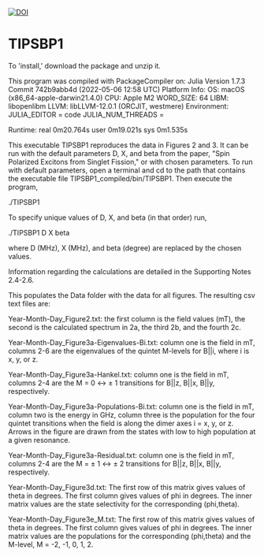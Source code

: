 [![DOI](https://zenodo.org/badge/539056584.svg)](https://zenodo.org/badge/latestdoi/539056584)

# TIPSBP1

To 'install,' download the package and unzip it. 

This program was compiled with PackageCompiler on:
Julia Version 1.7.3
Commit 742b9abb4d (2022-05-06 12:58 UTC)
Platform Info:
  OS: macOS (x86_64-apple-darwin21.4.0)
  CPU: Apple M2
  WORD_SIZE: 64
  LIBM: libopenlibm
  LLVM: libLLVM-12.0.1 (ORCJIT, westmere)
Environment:
  JULIA_EDITOR = code
  JULIA_NUM_THREADS = 

Runtime: 
real	0m20.764s
user	0m19.021s
sys	0m1.535s

This executable TIPSBP1 reproduces the data in Figures 2 and 3. It can be run with the default parameters D, X, and beta from the paper, "Spin Polarized Excitons from Singlet Fission," or with chosen parameters. To run with default parameters, open a terminal and cd to the path that contains the executable file TIPSBP1_compiled/bin/TIPSBP1. Then execute the program,

./TIPSBP1

To specify unique values of D, X, and beta (in that order) run,

./TIPSBP1 D X beta

where D (MHz), X (MHz), and beta (degree) are replaced by the chosen values.

Information regarding the calculations are detailed in the Supporting Notes 2.4-2.6. 

This populates the Data folder with the data for all figures. The resulting csv text files are:

Year-Month-Day_Figure2.txt: the first column is the field values (mT), the second is the calculated spectrum 
in 2a, the third 2b, and the fourth 2c.

Year-Month-Day_Figure3a-Eigenvalues-Bi.txt: column one is the field in mT, columns 2-6 are the eigenvalues of the quintet M-levels for B||i, where i is x, y, or z.

Year-Month-Day_Figure3a-Hankel.txt: column one is the field in mT, columns 2-4 are the M = 0 ↔ ± 1 transitions for B||z, B||x, B||y, respectively.

Year-Month-Day_Figure3a-Populations-Bi.txt: column one is the field in mT, column two is the energy in GHz, column three is the population for the four quintet transitions when the field is along the dimer axes i = x, y, or z. Arrows in the figure are drawn from the states with low to high population at a given resonance.

Year-Month-Day_Figure3a-Residual.txt: column one is the field in mT, columns 2-4 are the M = ± 1 ↔ ± 2 transitions for B||z, B||x, B||y, respectively.

Year-Month-Day_Figure3d.txt: The first row of this matrix gives values of theta in degrees. The first column gives values of phi in degrees. The inner matrix values are the state selectivity for the corresponding (phi,theta).

Year-Month-Day_Figure3e_M.txt: The first row of this matrix gives values of theta in degrees. The first column gives values of phi in degrees. The inner matrix values are the populations for the corresponding (phi,theta) and the M-level, M = -2, -1, 0, 1, 2.
